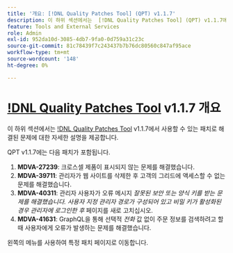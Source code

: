 ```yaml
---
title: '개요: [!DNL Quality Patches Tool] (QPT) v1.1.7'
description: 이 하위 섹션에서는  [!DNL Quality Patches Tool] (QPT) v1.1.7에서 사용할 수 있는 패치로 해결된 문제에 대한 자세한 설명을 제공합니다.
feature: Tools and External Services
role: Admin
exl-id: 952da10d-3085-4db7-9fa0-0d759a31c23c
source-git-commit: 81c78439f7c243437b7b76dc80560c847af95ace
workflow-type: tm+mt
source-wordcount: '148'
ht-degree: 0%

---
```


# [!DNL Quality Patches Tool](QPT) v1.1.7 개요

이 하위 섹션에서는 [!DNL Quality Patches Tool](QPT) v1.1.7에서 사용할 수 있는 패치로 해결된 문제에 대한 자세한 설명을 제공합니다.

QPT v1.1.7에는 다음 패치가 포함됩니다.

1. **MDVA-27239**: 크로스셀 제품이 표시되지 않는 문제를 해결했습니다.
1. **MDVA-39711**: 관리자가 웹 사이트를 삭제한 후 고객의 그리드에 액세스할 수 없는 문제를 해결했습니다.
1. **MDVA-40311**: 관리자 사용자가 오류 메시지 *잘못된 보안 또는 양식 키를 받는 문제를 해결했습니다. 사용자 지정 관리자 경로가 구성되어 있고 비밀 키가 활성화된 경우 관리자에 로그인한 후* 페이지를 새로 고치십시오.
1. **MDVA-41631**: GraphQL을 통해 선택적 *전화* 값 없이 주문 정보를 검색하려고 할 때 사용자에게 오류가 발생하는 문제를 해결했습니다.


왼쪽의 메뉴를 사용하여 특정 패치 페이지로 이동합니다.
